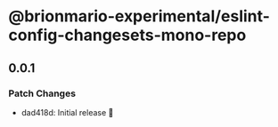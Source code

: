 # @brionmario-experimental/eslint-config-changesets-mono-repo

## 0.0.1

### Patch Changes

- dad418d: Initial release 🚀
